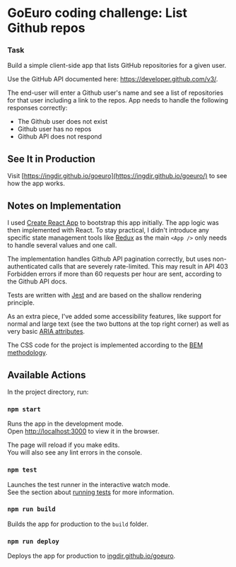 # GoEuro coding challenge: List Github repos

### Task

Build a simple client-side app that lists GitHub repositories for a given user.

Use the GitHub API documented here: https://developer.github.com/v3/.

The end-user will enter a Github user's name and see a list of repositories for that user including a link to the repos.
App needs to handle the following responses correctly:

  - The Github user does not exist
  - Github user has no repos
  - Github API does not respond

## See It in Production

Visit [https://ingdir.github.io/goeuro](https://ingdir.github.io/goeuro/) to see how the app works.

## Notes on Implementation

I used [Create React App](https://github.com/facebookincubator/create-react-app) to bootstrap this app initially.
The app logic was then implemented with React. To stay practical, I didn't introduce any specific state management tools
like [Redux](https://github.com/reactjs/redux) as the main `<App />` only needs to handle several values and one call.

The implementation handles Github API pagination correctly, but uses non-authenticated calls that are severely rate-limited. This may result
in API 403 Forbidden errors if more than 60 requests per hour are sent,
according to the Github API docs.

Tests are written with [Jest](https://facebook.github.io/jest/) and are based on the shallow rendering principle.

As an extra piece, I've added some accessibility features, like support for normal and large text (see the two buttons
at the top right corner) as well as very basic [ARIA attributes](https://www.w3.org/WAI/intro/aria).
 
The CSS code for the project is implemented according to the [BEM methodology](http://getbem.com).

## Available Actions

In the project directory, run:

### `npm start`

Runs the app in the development mode.<br>
Open [http://localhost:3000](http://localhost:3000) to view it in the browser.

The page will reload if you make edits.<br>
You will also see any lint errors in the console.

### `npm test`

Launches the test runner in the interactive watch mode.<br>
See the section about [running tests](#running-tests) for more information.

### `npm run build`

Builds the app for production to the `build` folder.

### `npm run deploy`

Deploys the app for production to [ingdir.github.io/goeuro](https://ingdir.github.io/goeuro/).
